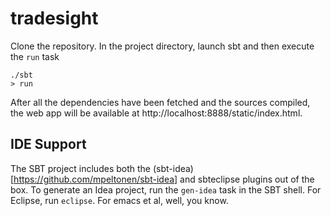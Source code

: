 tradesight
==========

Clone the repository. In the project directory, launch sbt and then execute the `run` task

    ./sbt
    > run
  
After all the dependencies have been fetched and the sources compiled, the web app will be available at http://localhost:8888/static/index.html.

## IDE Support

The SBT project includes both the (sbt-idea)[https://github.com/mpeltonen/sbt-idea] and sbteclipse plugins out of the box.
To generate an Idea project, run the `gen-idea` task in the SBT shell. For Eclipse, run `eclipse`. For emacs et al, well, you know.